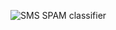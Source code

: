 ![SMS SPAM classifier](https://user-images.githubusercontent.com/72300414/165023015-1c220726-2487-45ac-9ecb-4160d48380b4.jpg)
